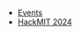 <!-- Hello to anyone looking at this!
    If you're here to add another event to the sidebar, simply add it as such:
    [Event Name](path/to/documention/from/root)
    If reoccuring or better identifying, please denote the year of the event.
    FOR EXAMPLE:
    HackMIT 2024 is preferred over simply "HackMIT number whatever" or the events official subtitle. That is for the article, not the side bar :) 

    For file names, you can just put the last two years at the end. Unless this is maintained and used into the next century, its not important to differentiate that much.
    Please be considerate of future maintainers and users.
--->

- [Events](./events/README.md)
- [HackMIT 2024](./events/hackmit24.md)